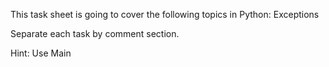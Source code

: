 This task sheet is going to cover the following topics in Python: Exceptions

Separate each task by comment section.

Hint: Use Main